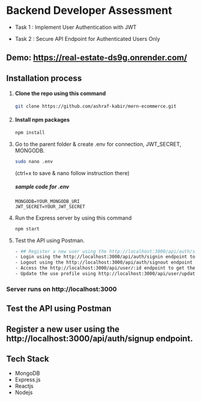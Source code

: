 # Backend Developer Assessment

- Task 1 : Implement User Authentication with JWT

- Task 2 : Secure API Endpoint for Authenticated Users Only

## Demo: https://real-estate-ds9g.onrender.com/

## Installation process

1. #### Clone the repo using this command

   ```bash
   git clone https://github.com/ashraf-kabir/mern-ecommerce.git
   ```

2. #### Install npm packages

   ```bash
   npm install
   ```

3. Go to the parent folder & create .env for connection, JWT_SECRET, MONGODB.

   ```bash
   sudo nano .env
   ```

   (ctrl+x to save & nano follow instruction there)

   ##### sample code for .env

   ```env
   MONGODB=YOUR_MONGODB_URI
   JWT_SECRET=YOUR_JWT_SECRET
   ```

4. Run the Express server by using this command

   ```bash
   npm start
   ```

5. Test the API using Postman.

   ```bash
   - ## Register a new user using the http://localhost:3000/api/auth/signup endpoint.
   - Login using the http://localhost:3000/api/auth/signin endpoint to get a JWT token.
   - Logout using the http://localhost:3000/api/auth/signout endpoint
   - Access the http://localhost:3000/api/user/:id endpoint to get the user details.
   - Update the use profile using http://localhost:3000/api/user/update/:id endpoint.
   ```

### Server runs on http://localhost:3000

## Test the API using Postman

## Register a new user using the http://localhost:3000/api/auth/signup endpoint.

## Tech Stack

- MongoDB
- Express.js
- Reactjs
- Nodejs
